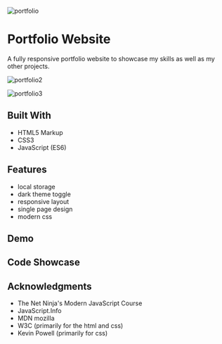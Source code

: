 
![portfolio](https://user-images.githubusercontent.com/115553545/196440786-4a6de051-4f08-4e43-af72-61a53c1e151b.gif)

# Portfolio Website

A fully responsive portfolio website to showcase my skills as well as my other projects.

![portfolio2](https://user-images.githubusercontent.com/115553545/196458025-1b34e430-07f2-4f33-ad95-e6a624610a25.gif)

![portfolio3](https://user-images.githubusercontent.com/115553545/196459040-5cf74beb-ebd3-4993-beb6-3a54549cc06c.gif)

## Built With

- HTML5 Markup
- CSS3
- JavaScript (ES6)

## Features

- local storage
- dark theme toggle
- responsive layout
- single page design
- modern css

## Demo


## Code Showcase


## Acknowledgments

- The Net Ninja's Modern JavaScript Course
- JavaScript.Info
- MDN mozilla
- W3C (primarily for the html and css)
- Kevin Powell (primarily for css)
